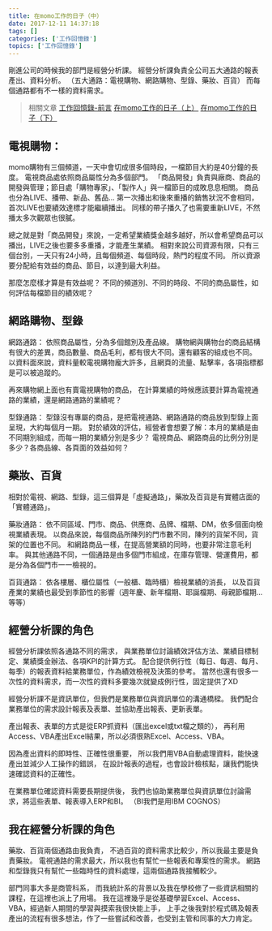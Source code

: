 ```yaml
---
title: 在momo工作的日子（中）
date: 2017-12-11 14:37:18
tags: []
categories: ['工作回憶錄']
topics: ['工作回憶錄']
---
```


剛進公司的時候我的部門是經營分析課。
經營分析課負責全公司五大通路的報表產出、資料分析。
（五大通路：電視購物、網路購物、型錄、藥妝、百貨）
而每個通路都有不一樣的資料需求。

<!--more-->


>相關文章
>[工作回憶錄-前言](/work-history/)
>[在momo工作的日子（上）](/work-at-momo-1/)
>[在momo工作的日子（下）](/work-at-momo-3/)


## 電視購物：

momo購物有三個頻道，一天中會切成很多個時段，一檔節目大約是40分鐘的長度。
電視商品處依照商品屬性分為多個部門。
「商品開發」負責與廠商、商品的開發與管理；節目處「購物專家」、「製作人」與一檔節目的成敗息息相關。
商品也分為LIVE、播帶、新品、舊品...
第一次播出和後來重播的銷售狀況不會相同，首次LIVE也要績效達標才能繼續播出。
同樣的帶子播久了也需要重新LIVE，不然播太多次觀眾也很膩。

總之就是對「商品開發」來說，一定希望業績獎金越多越好，所以會希望商品可以播出，LIVE之後也要多多重播，才能產生業績。
相對來說公司資源有限，只有三個台別，一天只有24小時，且每個頻道、每個時段，熱門的程度不同。
所以資源要分配給有效益的商品、節目，以達到最大利益。

那麼怎麼樣才算是有效益呢？
不同的頻道別、不同的時段、不同的商品屬性，如何評估每檔節目的績效呢？

## 網路購物、型錄

網路通路：
依照商品屬性，分為多個館別及產品線。
購物網與購物台的商品結構有很大的差異，商品數量、商品毛利，都有很大不同。還有顧客的組成也不同。
以資料面來說，資料量較電視購物龐大許多，且網頁的流量、點擊率，各項指標都是可以被追蹤的。

再來購物網上面也有賣電視購物的商品，
在計算業績的時候應該要計算為電視通路的業績，還是網路通路的業績呢？

型錄通路：
型錄沒有專屬的商品，是把電視通路、網路通路的商品放到型錄上面呈現，大約每個月一期。
對於績效的評估，經營者會想要了解：本月的業績是由不同期別組成，而每一期的業績分別是多少？
電視商品、網路商品的比例分別是多少？各商品線、各頁面的效益如何？

## 藥妝、百貨

相對於電視、網路、型錄，這三個算是「虛擬通路」，藥妝及百貨是有實體店面的「實體通路」。

藥妝通路：
依不同區域、門市、商品、供應商、品牌、檔期、DM，依多個面向檢視業績表現。
以商品來說，每個商品所陳列的門市數不同，陳列的貨架不同，貨架的位置也不同。
和網路商品一樣，在提高營業額的同時，也要非常注意毛利率。
與其他通路不同，一個通路是由多個門市組成，在庫存管理、營運費用，都是分為各個門市一一檢視的。

百貨通路：
依各樓層、櫃位屬性（一般櫃、臨時櫃）檢視業績的消長，
以及百貨產業的業績也最受到季節性的影響（週年慶、新年檔期、耶誕檔期、母親節檔期...等等）


## 經營分析課的角色
經營分析課依照各通路不同的需求，
與業務單位討論績效評估方法、業績目標制定、業績獎金辦法、各項KPI的計算方式。
配合提供例行性（每日、每週、每月、每季）的報表資料給業務單位，作為績效檢視及決策的參考。
當然也還有很多一次性的資料需求，而一次性的資料多要幾次就變成例行性，固定提供了XD

經營分析課不是資訊單位，但我們是業務單位與資訊單位的溝通橋樑。
我們配合業務單位的需求設計報表及表單、並協助產出報表、更新表單。

產出報表、表單的方式是從ERP抓資料（匯出excel或txt檔之類的），
再利用Access、VBA產出Excel結果，所以必須很熟Excel、Access、VBA。

因為產出資料的即時性、正確性很重要，
所以我們用VBA自動處理資料，能快速產出並減少人工操作的錯誤，
在設計報表的過程，也會設計檢核點，讓我們能快速確認資料的正確性。

在業務單位確認資料需要長期提供後，
我們也協助業務單位與資訊單位討論需求，將這些表單、報表導入ERP和BI。
（BI我們是用IBM COGNOS）


## 我在經營分析課的角色
藥妝、百貨兩個通路由我負責，
不過百貨的資料需求比較少，所以我最主要是負責藥妝。
電視通路的需求最大，所以我也有幫忙一些報表和專案性的需求。
網路和型錄我只有幫忙一些臨時性的資料處理，這兩個通路我接觸較少。

部門同事大多是商管科系，
而我統計系的背景以及我在學校修了一些資訊相關的課程，在這裡也派上了用場。
我在這裡幾乎是從基礎學習Excel、Access、VBA，經過新人期間的學習與摸索我很快能上手，
上手之後我對於程式碼及報表產出的流程有很多想法，作了一些嘗試和改善，也受到主管和同事的大力肯定。

